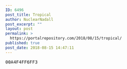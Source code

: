```yaml
---
ID: 6496
post_title: Tropical
author: NuclearNadall
post_excerpt: ""
layout: post
permalink: >
  https://portalrepository.com/2018/08/15/tropical/
published: true
post_date: 2018-08-15 14:47:11
---
```

<pre>00A4F4FF6FF3</pre>